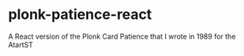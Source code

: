 # plonk-patience-react
A React version of the Plonk Card Patience that I wrote in 1989 for the AtartST

